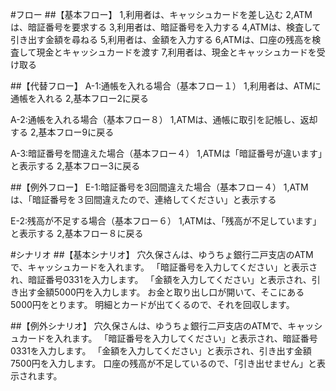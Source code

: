 #フロー
##【基本フロー】
1,利用者は、キャッシュカードを差し込む
2,ATMは、暗証番号を要求する
3,利用者は、暗証番号を入力する
4,ATMは、検査して引き出す金額を尋ねる
5,利用者は、金額を入力する
6,ATMは、口座の残高を検査して現金とキャッシュカードを渡す
7,利用者は、現金とキャッシュカードを受け取る

##【代替フロー】
A-1:通帳を入れる場合（基本フロー１）
    1,利用者は、ATMに通帳を入れる
    2,基本フロー2に戻る

A-2:通帳を入れる場合（基本フロー８）
    1,ATMは、通帳に取引を記帳し、返却する
    2,基本フロー9に戻る

A-3:暗証番号を間違えた場合（基本フロー４）
    1,ATMは「暗証番号が違います」と表示する
    2,基本フロー3に戻る

##【例外フロー】
E-1:暗証番号を3回間違えた場合（基本フロー４）
    1,ATMは、「暗証番号を３回間違えたので、連絡してください」と表示する

E-2:残高が不足する場合（基本フロー６）
    1,ATMは、「残高が不足しています」と表示する
    2,基本フロー８に戻る

#シナリオ
##【基本シナリオ】
穴久保さんは、ゆうちょ銀行二戸支店のATMで、キャッシュカードを入れます。
「暗証番号を入力してください」と表示され、暗証番号0331を入力します。
「金額を入力してください」と表示され、引き出す金額5000円を入力します。
お金と取り出し口が開いて、そこにある5000円をとります。
明細とカードが出てくるので、それを回収します。

##【例外シナリオ】
穴久保さんは、ゆうちょ銀行二戸支店のATMで、キャッシュカードを入れます。
「暗証番号を入力してください」と表示され、暗証番号0331を入力します。
「金額を入力してください」と表示され、引き出す金額7500円を入力します。
口座の残高が不足しているので、「引き出せません」と表示されます。
